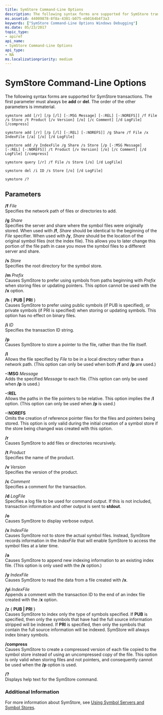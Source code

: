 ```yaml
---
title: SymStore Command-Line Options
description: The following syntax forms are supported for SymStore transactions. The first parameter must always be add or del. The order of the other parameters is immaterial.
ms.assetid: 44009878-8f8a-4301-b075-eb0164b4f3a3
keywords: ["SymStore Command-Line Options Windows Debugging"]
ms.date: 05/23/2017
topic_type:
- apiref
api_name:
- SymStore Command-Line Options
api_type:
- NA
ms.localizationpriority: medium
---
```


# SymStore Command-Line Options


The following syntax forms are supported for SymStore transactions. The first parameter must always be **add** or **del**. The order of the other parameters is immaterial.

```dbgcmd
symstore add [/r] [/p [/l] [-:MSG Message] [-:REL] [-:NOREFS]] /f File /s Store /t Product [/v Version] [/o] [/c Comment] [/d LogFile] [/compress]

symstore add [/r] [/p [/l] [-:REL] [-:NOREFS]] /g Share /f File /x IndexFile [/a] [/o] [/d LogFile] 

symstore add /y IndexFile /g Share /s Store [/p [-:MSG Message] [-:REL] [-:NOREFS]] /t Product [/v Version] [/o] [/c Comment] [/d LogFile] [/compress]

symstore query [/r] /f File /s Store [/o] [/d LogFile]

symstore del /i ID /s Store [/o] [/d LogFile] 

symstore /? 
```

## <span id="ddk_symstore_command_line_options_dbg"></span><span id="DDK_SYMSTORE_COMMAND_LINE_OPTIONS_DBG"></span>Parameters


<span id="________f_______File______"></span><span id="________f_______file______"></span><span id="________F_______FILE______"></span> **/f** *File*   
Specifies the network path of files or directories to add.

<span id="________g_______Share______"></span><span id="________g_______share______"></span><span id="________G_______SHARE______"></span> **/g** *Share*   
Specifies the server and share where the symbol files were originally stored. When used with **/f**, *Share* should be identical to the beginning of the *File* specifier. When used with **/y**, *Share* should be the location of the original symbol files (not the index file). This allows you to later change this portion of the file path in case you move the symbol files to a different server and share.

<span id="________s_______Store______"></span><span id="________s_______store______"></span><span id="________S_______STORE______"></span> **/s** *Store*   
Specifies the root directory for the symbol store.

<span id="________m_______Prefix______"></span><span id="________m_______prefix______"></span><span id="________M_______PREFIX______"></span> **/m** *Prefix*   
Causes SymStore to prefer using symbols from paths beginning with *Prefix* when storing files or updating pointers. This option cannot be used with the **/x** option.

<span id="________h___PUB___PRI__"></span><span id="________h___pub___pri__"></span><span id="________H___PUB___PRI__"></span> **/h** { **PUB | PRI** }  
Causes SymStore to prefer using public symbols (if PUB is specified), or private symbols (if PRI is specified) when storing or updating symbols. This option has no effect on binary files.

<span id="________i_______ID______"></span><span id="________i_______id______"></span><span id="________I_______ID______"></span> **/i** *ID*   
Specifies the transaction ID string.

<span id="________p______"></span><span id="________P______"></span> **/p**   
Causes SymStore to store a pointer to the file, rather than the file itself.

<span id="________l______"></span><span id="________L______"></span> **/l**   
Allows the file specified by *File* to be in a local directory rather than a network path. (This option can only be used when both **/f** and **/p** are used.)

<span id="_______-_MSG________Message______"></span><span id="_______-_msg________message______"></span><span id="_______-_MSG________MESSAGE______"></span> **-:MSG** *Message*   
Adds the specified *Message* to each file. (This option can only be used when **/p** is used.)

<span id="_______-_REL______"></span><span id="_______-_rel______"></span> **-:REL**   
Allows the paths in the file pointers to be relative. This option implies the /**l** option. (This option can only be used when **/p** is used.)

<span id="_______-_NOREFS______"></span><span id="_______-_norefs______"></span> **-:NOREFS**   
Omits the creation of reference pointer files for the files and pointers being stored. This option is only valid during the initial creation of a symbol store if the store being changed was created with this option.

<span id="________r______"></span><span id="________R______"></span> **/r**   
Causes SymStore to add files or directories recursively.

<span id="________t_______Product______"></span><span id="________t_______product______"></span><span id="________T_______PRODUCT______"></span> **/t** *Product*   
Specifies the name of the product.

<span id="________v_______Version______"></span><span id="________v_______version______"></span><span id="________V_______VERSION______"></span> **/v** *Version*   
Specifies the version of the product.

<span id="________c_______Comment______"></span><span id="________c_______comment______"></span><span id="________C_______COMMENT______"></span> **/c** *Comment*   
Specifies a comment for the transaction.

<span id="________d_______LogFile______"></span><span id="________d_______logfile______"></span><span id="________D_______LOGFILE______"></span> **/d** *LogFile*   
Specifies a log file to be used for command output. If this is not included, transaction information and other output is sent to **stdout**.

<span id="________o______"></span><span id="________O______"></span> **/o**   
Causes SymStore to display verbose output.

<span id="________x_______IndexFile______"></span><span id="________x_______indexfile______"></span><span id="________X_______INDEXFILE______"></span> **/x** *IndexFile*   
Causes SymStore not to store the actual symbol files. Instead, SymStore records information in the *IndexFile* that will enable SymStore to access the symbol files at a later time.

<span id="________a______"></span><span id="________A______"></span> **/a**   
Causes SymStore to append new indexing information to an existing index file. (This option is only used with the **/x** option.)

<span id="________y_______IndexFile______"></span><span id="________y_______indexfile______"></span><span id="________Y_______INDEXFILE______"></span> **/y** *IndexFile*   
Causes SymStore to read the data from a file created with **/x**.

<span id="________yi_______IndexFile______"></span><span id="________yi_______indexfile______"></span><span id="________YI_______INDEXFILE______"></span> **/yi** *IndexFile*   
Appends a comment with the transaction ID to the end of an index file created with the /**x** option.

<span id="________z___PUB___PRI__"></span><span id="________z___pub___pri__"></span><span id="________Z___PUB___PRI__"></span> **/z** { **PUB | PRI** }  
Causes SymStore to index only the type of symbols specified. If **PUB** is specified, then only the symbols that have had the full source information stripped will be indexed. If **PRI** is specified, then only the symbols that contain the full source information will be indexed. SymStore will always index binary symbols.

<span id="________compress______"></span><span id="________COMPRESS______"></span> **/compress**   
Causes SymStore to create a compressed version of each file copied to the symbol store instead of using an uncompressed copy of the file. This option is only valid when storing files and not pointers, and consequently cannot be used when the **/p** option is used.

<span id="_______________"></span> **/?**   
Displays help text for the SymStore command.

### <span id="Additional_Information"></span><span id="additional_information"></span><span id="ADDITIONAL_INFORMATION"></span>Additional Information

For more information about SymStore, see [Using Symbol Servers and Symbol Stores](symbol-stores-and-symbol-servers.md).










